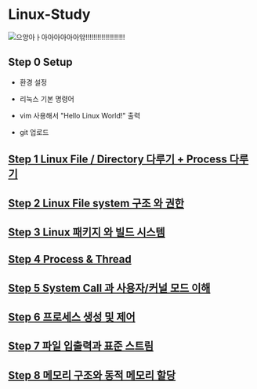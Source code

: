 # Linux-Study

![으앙아ㅏ아아아아아아앆!!!!!!!!!!!!!!!!!!!!](https://mblogthumb-phinf.pstatic.net/MjAyMzA3MjJfMjk1/MDAxNjkwMDAwMjcxNTMy.QzlvysvM4AS6aq9DXrrsIdjZb89bBoE2scnhRGwwnTEg.HWqcHMAuZaMcY5skL-w_UJ01rmUzqKeO3Pc-aQME1C4g.GIF.dydtmd4/%EB%84%B7.gif?type=w800)


## Step 0 Setup

- 환경 설정

- 리눅스 기본 명령어

- vim 사용해서 "Hello Linux World!" 출력

- git 업로드

## [Step 1 Linux File / Directory 다루기 + Process 다루기](https://github.com/BOLTB0X/Linux-Study/tree/main/Step01)

## [Step 2 Linux File system 구조 와 권한](https://github.com/BOLTB0X/Linux-Study/tree/main/Step02)

## [Step 3 Linux 패키지 와 빌드 시스템](https://github.com/BOLTB0X/Linux-Study/tree/main/Step03)

## [Step 4 Process & Thread](https://github.com/BOLTB0X/Linux-Study/tree/main/Step04)

## [Step 5 System Call 과 사용자/커널 모드 이해](https://github.com/BOLTB0X/Linux-Study/tree/main/Step05)

## [Step 6 프로세스 생성 및 제어](https://github.com/BOLTB0X/Linux-Study/tree/main/Step06)

## [Step 7 파일 입출력과 표준 스트림](https://github.com/BOLTB0X/Linux-Study/tree/main/Step07)

## [Step 8 메모리 구조와 동적 메모리 할당](https://github.com/BOLTB0X/Linux-Study/tree/main/Step08)


